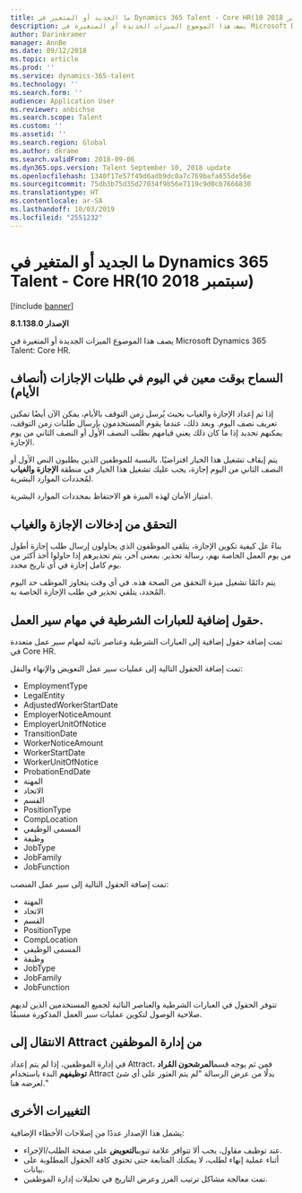 ```yaml
---
title: ما الجديد أو المتغير في Dynamics 365 Talent - Core HR(10 سبتمبر 2018)
description: يصف هذا الموضوع الميزات الجديدة أو المتغيرة في Microsoft Dynamics 365 Talent - Core HR.
author: Darinkramer
manager: AnnBe
ms.date: 09/12/2018
ms.topic: article
ms.prod: ''
ms.service: dynamics-365-talent
ms.technology: ''
ms.search.form: ''
audience: Application User
ms.reviewer: anbichse
ms.search.scope: Talent
ms.custom: ''
ms.assetid: ''
ms.search.region: Global
ms.author: dkrame
ms.search.validFrom: 2018-09-06
ms.dyn365.ops.version: Talent September 10, 2018 update
ms.openlocfilehash: 1340f17e57f49d6adb9dc0a7c769bafa655de56e
ms.sourcegitcommit: 75db3b75d35d27034f9b56e7119c9d0cb7666830
ms.translationtype: HT
ms.contentlocale: ar-SA
ms.lasthandoff: 10/03/2019
ms.locfileid: "2551232"
---
```

# <a name="whats-new-or-changed-in-dynamics-365-talent---core-hr-september-10-2018"></a>ما الجديد أو المتغير في Dynamics 365 Talent - Core HR(10 سبتمبر 2018)

[!include [banner](includes/banner.md)]

**الإصدار 8.1.138.0**

يصف هذا الموضوع الميزات الجديدة أو المتغيرة في Microsoft Dynamics 365 Talent: Core HR.

## <a name="allow-specific-time-of-day-on-time-off-requests-half-days"></a>السماح بوقت معين في اليوم في طلبات الإجازات (أنصاف الأيام)

إذا تم إعداد الإجازة والغياب بحيث يُرسل زمن التوقف بالأيام، يمكن الآن أيضًا تمكين تعريف نصف اليوم. وبعد ذلك، عندما يقوم المستخدمون بإرسال طلبات زمن التوقف،  يمكنهم تحديد إذا ما كان ذلك يعني قيامهم بطلب النصف الأول أو النصف الثاني من يوم الإجازة.

يتم إيقاف تشغيل هذا الخيار افتراضيًا. بالنسبة للموظفين الذين يطلبون النص الأول أو النصف الثاني من اليوم إجازة، يجب عليك تشغيل هذا الخيار في منطقة **الإجازة والغياب** لمُحددات الموارد البشرية.

امتياز الأمان لهذه الميزة هو الاحتفاظ بمحددات الموارد البشرية.

## <a name="validation-of-leave-and-absence-entries"></a>التحقق من إدخالات الإجازة والغياب

بناءً عل كيفية تكوين الإجازة، يتلقى الموظفون الذي يحاولون إرسال طلب إجازة أطول من يوم العمل الخاصة بهم، رسالة تحذير. بمعنى آخر، يتم تحذيرهم إذا حاولوا أخذ أكثر من يوم كامل إجازة في أي تاريخ محدد.

يتم دائمًا تشغيل ميزة التحقق من الصحة هذه. في أي وقت يتجاوز الموظف حد اليوم المُحدد، يتلقي تحذير في طلب الإجازة الخاصة به.

## <a name="additional-fields-for-conditional-statements-in-workflows"></a>حقول إضافية للعبارات الشرطية في مهام سير العمل.

تمت إضافة حقول إضافية إلى العبارات الشرطية وعناصر نائبة لمهام سير عمل متعددة في Core HR.

تمت إضافة الحقول التالية إلى عمليات سير عمل التعويض والإنهاء والنقل:

- EmploymentType
- LegalEntity
- AdjustedWorkerStartDate
- EmployerNoticeAmount
- EmployerUnitOfNotice
-  TransitionDate
- WorkerNoticeAmount
- WorkerStartDate
- WorkerUnitOfNotice
- ProbationEndDate
- المهنة
- الاتحاد
- القسم
- PositionType
- CompLocation
- المسمى الوظيفي
- وظيفة
- JobType
- JobFamily
- JobFunction

تمت إضافة الحقول التالية إلى سير عمل المنصب:

- المهنة
- الاتحاد
- القسم
- PositionType
- CompLocation
- المسمى الوظيفي
- وظيفة
- JobType
- JobFamily
- JobFunction

تتوفر الحقول في العبارات الشرطية والعناصر النائبة لجميع المستخدمين الذين لديهم صلاحية الوصول لتكوين عمليات سير العمل المذكورة مسبقًا.

## <a name="navigation-to-attract-from-personnel-management"></a>الانتقال إلى Attract من إدارة الموظفين

في إدارة الموظفين، إذا لم يتم إعداد Attract، فمن ثم يوجه قسم**المرشحون المُراد توظيفهم** البدء باستخدام Attract بدلًا من عرض الرسالة "لم يتم العثور على أي شئ لعرضه هنا."

## <a name="other-changes"></a>التغييرات الأخرى

يشمل هذا الإصدار عددًا من إصلاحات الأخطاء الإضافية:

- عند توظيف مقاول، يجب ألا تتوافر علامة تبويب**التعويض** على صفحة الطلب/الإجراء.
- أثناء عملية إنهاء لطلب، لا يمكنك المتابعة حتى تحتوي كافة الحقول المطلوبة على بيانات.
- تمت معالجة مشاكل ترتيب الفرز وعرض التاريخ في تحليلات إدارة الموظفين.
